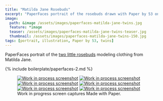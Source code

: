 ```yaml
---
title: "Matilda Jane Rosebuds"
excerpt: "PaperFaces portrait of the rosebuds drawn with Paper by 53 on an iPad."
image: 
  path: &image /assets/images/paperfaces-matilda-jane-twins.jpg 
  feature: *image
  teaser: /assets/images/paperfaces-matilda-jane-twins-teaser.jpg
  thumbnail: /assets/images/paperfaces-matilda-jane-twins-150.jpg
tags: [portrait, illustration, Paper by 53, twins]
---
```


PaperFaces portrait of the [two little rosebuds](http://2littlerosebuds.com/2014/04/24/matilda-jane-spring-clothing-review-giveaway-ends/) modeling clothing from Matilda Jane.

{% include boilerplate/paperfaces-2.md %}

<figure class="third">
	<a href="/assets/images/paperfaces-mj-twins-process-1-lg.jpg"><img src="/assets/images/paperfaces-mj-twins-process-1-600.jpg" alt="Work in process screenshot"></a>
	<a href="/assets/images/paperfaces-mj-twins-process-2-lg.jpg"><img src="/assets/images/paperfaces-mj-twins-process-2-600.jpg" alt="Work in process screenshot"></a>
	<a href="/assets/images/paperfaces-mj-twins-process-3-lg.jpg"><img src="/assets/images/paperfaces-mj-twins-process-3-600.jpg" alt="Work in process screenshot"></a>
	<a href="/assets/images/paperfaces-mj-twins-process-4-lg.jpg"><img src="/assets/images/paperfaces-mj-twins-process-4-600.jpg" alt="Work in process screenshot"></a>
	<a href="/assets/images/paperfaces-mj-twins-process-5-lg.jpg"><img src="/assets/images/paperfaces-mj-twins-process-5-600.jpg" alt="Work in process screenshot"></a>
	<a href="/assets/images/paperfaces-mj-twins-process-6-lg.jpg"><img src="/assets/images/paperfaces-mj-twins-process-6-600.jpg" alt="Work in process screenshot"></a>
	<figcaption>Work in progress screen captures Made with Paper.</figcaption>
</figure>
